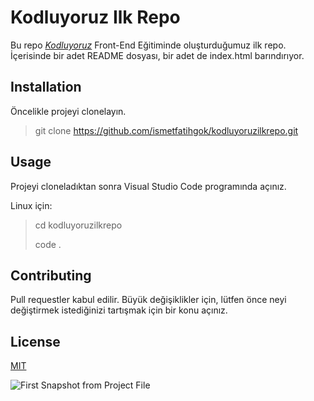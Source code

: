 # Kodluyoruz Ilk Repo

Bu repo *[Kodluyoruz](https://kodluyoruz.org)* Front-End Eğitiminde oluşturduğumuz ilk repo. İçerisinde bir adet README dosyası, bir adet de index.html barındırıyor.

## Installation

Öncelikle projeyi clonelayın.

>git clone https://github.com/ismetfatihgok/kodluyoruzilkrepo.git

## Usage 

Projeyi cloneladıktan sonra Visual Studio Code programında açınız.

Linux için:

>cd kodluyoruzilkrepo
>
>code .

## Contributing

Pull requestler kabul edilir. Büyük değişiklikler için, lütfen önce neyi değiştirmek istediğinizi tartışmak için bir konu açınız.

## License 

[MIT](https://choosealicense.com/licenses/mit/)

![First Snapshot from Project File](../kodluyoruzilkrepo/snapshot.png)